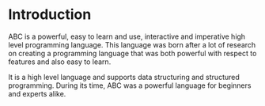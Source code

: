 # Introduction

ABC is a powerful, easy to learn and use, interactive and imperative high level
programming language. This language was born after a lot of research on creating a programming
language that was both powerful with respect to features and also easy to learn.

It is a high level language and supports data structuring and structured programming.
During its time, ABC was a powerful language for beginners and experts alike.
